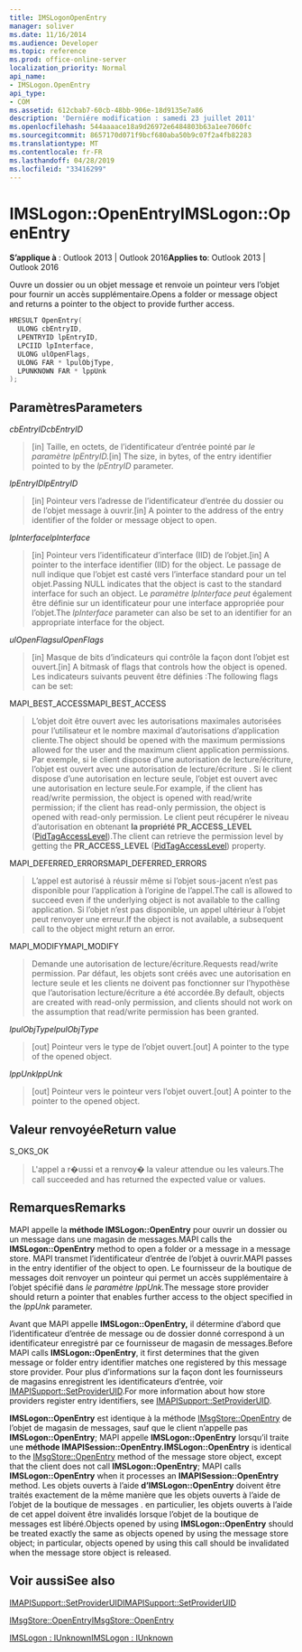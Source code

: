 ```yaml
---
title: IMSLogonOpenEntry
manager: soliver
ms.date: 11/16/2014
ms.audience: Developer
ms.topic: reference
ms.prod: office-online-server
localization_priority: Normal
api_name:
- IMSLogon.OpenEntry
api_type:
- COM
ms.assetid: 612cbab7-60cb-48bb-906e-18d9135e7a86
description: 'Derniére modification : samedi 23 juillet 2011'
ms.openlocfilehash: 544aaaace18a9d26972e6484803b63a1ee7060fc
ms.sourcegitcommit: 8657170d071f9bcf680aba50b9c07f2a4fb82283
ms.translationtype: MT
ms.contentlocale: fr-FR
ms.lasthandoff: 04/28/2019
ms.locfileid: "33416299"
---
```

# <a name="imslogonopenentry"></a><span data-ttu-id="8f536-103">IMSLogon::OpenEntry</span><span class="sxs-lookup"><span data-stu-id="8f536-103">IMSLogon::OpenEntry</span></span>

  
  
<span data-ttu-id="8f536-104">**S’applique à** : Outlook 2013 | Outlook 2016</span><span class="sxs-lookup"><span data-stu-id="8f536-104">**Applies to**: Outlook 2013 | Outlook 2016</span></span> 
  
<span data-ttu-id="8f536-105">Ouvre un dossier ou un objet message et renvoie un pointeur vers l’objet pour fournir un accès supplémentaire.</span><span class="sxs-lookup"><span data-stu-id="8f536-105">Opens a folder or message object and returns a pointer to the object to provide further access.</span></span> 
  
```cpp
HRESULT OpenEntry(
  ULONG cbEntryID,
  LPENTRYID lpEntryID,
  LPCIID lpInterface,
  ULONG ulOpenFlags,
  ULONG FAR * lpulObjType,
  LPUNKNOWN FAR * lppUnk
);
```

## <a name="parameters"></a><span data-ttu-id="8f536-106">Paramètres</span><span class="sxs-lookup"><span data-stu-id="8f536-106">Parameters</span></span>

 <span data-ttu-id="8f536-107">_cbEntryID_</span><span class="sxs-lookup"><span data-stu-id="8f536-107">_cbEntryID_</span></span>
  
> <span data-ttu-id="8f536-108">[in] Taille, en octets, de l’identificateur d’entrée pointé par _le paramètre lpEntryID._</span><span class="sxs-lookup"><span data-stu-id="8f536-108">[in] The size, in bytes, of the entry identifier pointed to by the  _lpEntryID_ parameter.</span></span> 
    
 <span data-ttu-id="8f536-109">_lpEntryID_</span><span class="sxs-lookup"><span data-stu-id="8f536-109">_lpEntryID_</span></span>
  
> <span data-ttu-id="8f536-110">[in] Pointeur vers l’adresse de l’identificateur d’entrée du dossier ou de l’objet message à ouvrir.</span><span class="sxs-lookup"><span data-stu-id="8f536-110">[in] A pointer to the address of the entry identifier of the folder or message object to open.</span></span> 
    
 <span data-ttu-id="8f536-111">_lpInterface_</span><span class="sxs-lookup"><span data-stu-id="8f536-111">_lpInterface_</span></span>
  
> <span data-ttu-id="8f536-112">[in] Pointeur vers l’identificateur d’interface (IID) de l’objet.</span><span class="sxs-lookup"><span data-stu-id="8f536-112">[in] A pointer to the interface identifier (IID) for the object.</span></span> <span data-ttu-id="8f536-113">Le passage de null indique que l’objet est casté vers l’interface standard pour un tel objet.</span><span class="sxs-lookup"><span data-stu-id="8f536-113">Passing NULL indicates that the object is cast to the standard interface for such an object.</span></span> <span data-ttu-id="8f536-114">Le  _paramètre lpInterface peut_ également être définie sur un identificateur pour une interface appropriée pour l’objet.</span><span class="sxs-lookup"><span data-stu-id="8f536-114">The  _lpInterface_ parameter can also be set to an identifier for an appropriate interface for the object.</span></span> 
    
 <span data-ttu-id="8f536-115">_ulOpenFlags_</span><span class="sxs-lookup"><span data-stu-id="8f536-115">_ulOpenFlags_</span></span>
  
> <span data-ttu-id="8f536-116">[in] Masque de bits d’indicateurs qui contrôle la façon dont l’objet est ouvert.</span><span class="sxs-lookup"><span data-stu-id="8f536-116">[in] A bitmask of flags that controls how the object is opened.</span></span> <span data-ttu-id="8f536-117">Les indicateurs suivants peuvent être définies :</span><span class="sxs-lookup"><span data-stu-id="8f536-117">The following flags can be set:</span></span>
    
<span data-ttu-id="8f536-118">MAPI_BEST_ACCESS</span><span class="sxs-lookup"><span data-stu-id="8f536-118">MAPI_BEST_ACCESS</span></span> 
  
> <span data-ttu-id="8f536-119">L’objet doit être ouvert avec les autorisations maximales autorisées pour l’utilisateur et le nombre maximal d’autorisations d’application cliente.</span><span class="sxs-lookup"><span data-stu-id="8f536-119">The object should be opened with the maximum permissions allowed for the user and the maximum client application permissions.</span></span> <span data-ttu-id="8f536-120">Par exemple, si le client dispose d’une autorisation de lecture/écriture, l’objet est ouvert avec une autorisation de lecture/écriture . Si le client dispose d’une autorisation en lecture seule, l’objet est ouvert avec une autorisation en lecture seule.</span><span class="sxs-lookup"><span data-stu-id="8f536-120">For example, if the client has read/write permission, the object is opened with read/write permission; if the client has read-only permission, the object is opened with read-only permission.</span></span> <span data-ttu-id="8f536-121">Le client peut récupérer le niveau d’autorisation en obtenant **la propriété PR_ACCESS_LEVEL** ([PidTagAccessLevel](pidtagaccesslevel-canonical-property.md)).</span><span class="sxs-lookup"><span data-stu-id="8f536-121">The client can retrieve the permission level by getting the **PR_ACCESS_LEVEL** ([PidTagAccessLevel](pidtagaccesslevel-canonical-property.md)) property.</span></span>
    
<span data-ttu-id="8f536-122">MAPI_DEFERRED_ERRORS</span><span class="sxs-lookup"><span data-stu-id="8f536-122">MAPI_DEFERRED_ERRORS</span></span> 
  
> <span data-ttu-id="8f536-123">L’appel est autorisé à réussir même si l’objet sous-jacent n’est pas disponible pour l’application à l’origine de l’appel.</span><span class="sxs-lookup"><span data-stu-id="8f536-123">The call is allowed to succeed even if the underlying object is not available to the calling application.</span></span> <span data-ttu-id="8f536-124">Si l’objet n’est pas disponible, un appel ultérieur à l’objet peut renvoyer une erreur.</span><span class="sxs-lookup"><span data-stu-id="8f536-124">If the object is not available, a subsequent call to the object might return an error.</span></span>
    
<span data-ttu-id="8f536-125">MAPI_MODIFY</span><span class="sxs-lookup"><span data-stu-id="8f536-125">MAPI_MODIFY</span></span> 
  
> <span data-ttu-id="8f536-126">Demande une autorisation de lecture/écriture.</span><span class="sxs-lookup"><span data-stu-id="8f536-126">Requests read/write permission.</span></span> <span data-ttu-id="8f536-127">Par défaut, les objets sont créés avec une autorisation en lecture seule et les clients ne doivent pas fonctionner sur l’hypothèse que l’autorisation lecture/écriture a été accordée.</span><span class="sxs-lookup"><span data-stu-id="8f536-127">By default, objects are created with read-only permission, and clients should not work on the assumption that read/write permission has been granted.</span></span> 
    
 <span data-ttu-id="8f536-128">_lpulObjType_</span><span class="sxs-lookup"><span data-stu-id="8f536-128">_lpulObjType_</span></span>
  
> <span data-ttu-id="8f536-129">[out] Pointeur vers le type de l’objet ouvert.</span><span class="sxs-lookup"><span data-stu-id="8f536-129">[out] A pointer to the type of the opened object.</span></span>
    
 <span data-ttu-id="8f536-130">_lppUnk_</span><span class="sxs-lookup"><span data-stu-id="8f536-130">_lppUnk_</span></span>
  
> <span data-ttu-id="8f536-131">[out] Pointeur vers le pointeur vers l’objet ouvert.</span><span class="sxs-lookup"><span data-stu-id="8f536-131">[out] A pointer to the pointer to the opened object.</span></span>
    
## <a name="return-value"></a><span data-ttu-id="8f536-132">Valeur renvoyée</span><span class="sxs-lookup"><span data-stu-id="8f536-132">Return value</span></span>

<span data-ttu-id="8f536-133">S_OK</span><span class="sxs-lookup"><span data-stu-id="8f536-133">S_OK</span></span> 
  
> <span data-ttu-id="8f536-134">L'appel a r�ussi et a renvoy� la valeur attendue ou les valeurs.</span><span class="sxs-lookup"><span data-stu-id="8f536-134">The call succeeded and has returned the expected value or values.</span></span>
    
## <a name="remarks"></a><span data-ttu-id="8f536-135">Remarques</span><span class="sxs-lookup"><span data-stu-id="8f536-135">Remarks</span></span>

<span data-ttu-id="8f536-136">MAPI appelle la **méthode IMSLogon::OpenEntry** pour ouvrir un dossier ou un message dans une magasin de messages.</span><span class="sxs-lookup"><span data-stu-id="8f536-136">MAPI calls the **IMSLogon::OpenEntry** method to open a folder or a message in a message store.</span></span> <span data-ttu-id="8f536-137">MAPI transmet l’identificateur d’entrée de l’objet à ouvrir.</span><span class="sxs-lookup"><span data-stu-id="8f536-137">MAPI passes in the entry identifier of the object to open.</span></span> <span data-ttu-id="8f536-138">Le fournisseur de la boutique de messages doit renvoyer un pointeur qui permet un accès supplémentaire à l’objet spécifié dans _le paramètre lppUnk._</span><span class="sxs-lookup"><span data-stu-id="8f536-138">The message store provider should return a pointer that enables further access to the object specified in the  _lppUnk_ parameter.</span></span> 
  
<span data-ttu-id="8f536-139">Avant que MAPI appelle **IMSLogon::OpenEntry,** il détermine d’abord que l’identificateur d’entrée de message ou de dossier donné correspond à un identificateur enregistré par ce fournisseur de magasin de messages.</span><span class="sxs-lookup"><span data-stu-id="8f536-139">Before MAPI calls **IMSLogon::OpenEntry**, it first determines that the given message or folder entry identifier matches one registered by this message store provider.</span></span> <span data-ttu-id="8f536-140">Pour plus d’informations sur la façon dont les fournisseurs de magasins enregistrent les identificateurs d’entrée, voir [IMAPISupport::SetProviderUID](imapisupport-setprovideruid.md).</span><span class="sxs-lookup"><span data-stu-id="8f536-140">For more information about how store providers register entry identifiers, see [IMAPISupport::SetProviderUID](imapisupport-setprovideruid.md).</span></span>
  
 <span data-ttu-id="8f536-141">**IMSLogon::OpenEntry** est identique à la méthode [IMsgStore::OpenEntry](imsgstore-openentry.md) de l’objet de magasin de messages, sauf que le client n’appelle pas **IMSLogon::OpenEntry**; MAPI appelle **IMSLogon::OpenEntry** lorsqu’il traite une **méthode IMAPISession::OpenEntry.**</span><span class="sxs-lookup"><span data-stu-id="8f536-141">**IMSLogon::OpenEntry** is identical to the [IMsgStore::OpenEntry](imsgstore-openentry.md) method of the message store object, except that the client does not call **IMSLogon::OpenEntry**; MAPI calls **IMSLogon::OpenEntry** when it processes an **IMAPISession::OpenEntry** method.</span></span> <span data-ttu-id="8f536-142">Les objets ouverts à l’aide **d’IMSLogon::OpenEntry** doivent être traités exactement de la même manière que les objets ouverts à l’aide de l’objet de la boutique de messages . en particulier, les objets ouverts à l’aide de cet appel doivent être invalidés lorsque l’objet de la boutique de messages est libéré.</span><span class="sxs-lookup"><span data-stu-id="8f536-142">Objects opened by using **IMSLogon::OpenEntry** should be treated exactly the same as objects opened by using the message store object; in particular, objects opened by using this call should be invalidated when the message store object is released.</span></span> 
  
## <a name="see-also"></a><span data-ttu-id="8f536-143">Voir aussi</span><span class="sxs-lookup"><span data-stu-id="8f536-143">See also</span></span>



[<span data-ttu-id="8f536-144">IMAPISupport::SetProviderUID</span><span class="sxs-lookup"><span data-stu-id="8f536-144">IMAPISupport::SetProviderUID</span></span>](imapisupport-setprovideruid.md)
  
[<span data-ttu-id="8f536-145">IMsgStore::OpenEntry</span><span class="sxs-lookup"><span data-stu-id="8f536-145">IMsgStore::OpenEntry</span></span>](imsgstore-openentry.md)
  
[<span data-ttu-id="8f536-146">IMSLogon : IUnknown</span><span class="sxs-lookup"><span data-stu-id="8f536-146">IMSLogon : IUnknown</span></span>](imslogoniunknown.md)

